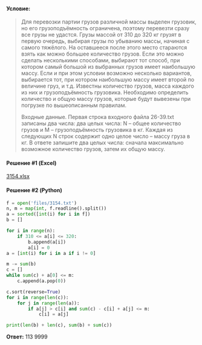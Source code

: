 #### Условие:

> Для перевозки партии грузов различной массы выделен грузовик, но его грузоподъёмность ограничена, поэтому перевезти сразу все грузы не удастся. Грузы массой от 310 до 320 кг грузят в первую очередь, выбирая грузы по убыванию массы, начиная с самого тяжёлого. На оставшееся после этого место стараются взять как можно большее количество грузов. Если это можно сделать несколькими способами, выбирают тот способ, при котором самый большой из выбранных грузов имеет наибольшую массу. Если и при этом условии возможно несколько вариантов, выбирается тот, при котором наибольшую массу имеет второй по величине груз, и т.д. Известны количество грузов, масса каждого из них и грузоподъёмность грузовика. Необходимо определить количество и общую массу грузов, которые будут вывезены при погрузке по вышеописанным правилам.
> 
> Входные данные. Первая строка входного файла 26-39.txt записаны два числа: два целых числа: N – общее количество грузов и M – грузоподъёмность грузовика в кг. Каждая из следующих N строк содержит одно целое число – массу груза в кг. В ответе запишите два целых числа: сначала максимально возможное количество грузов, затем их общую массу.

#### Решение #1 (Excel)
[3154.xlsx](https://github.com/Thundiverter/infege2022/files/7963477/3154.xlsx)

#### Решение #2 (Python)
```python
f = open('files/3154.txt')
n, m = map(int, f.readline().split())
a = sorted([int(i) for i in f])
b = []

for i in range(n):
    if 310 <= a[i] <= 320:
        b.append(a[i])
        a[i] = 0
a = [int(i) for i in a if i != 0]

m -= sum(b)
c = []
while sum(c) + a[0] <= m:
    c.append(a.pop(0))

c.sort(reverse=True)
for i in range(len(c)):
    for j in range(len(a)):
        if a[j] > c[i] and sum(c) - c[i] + a[j] <= m:
            c[i] = a[j]

print(len(b) + len(c), sum(b) + sum(c))
```

**Ответ:** 113 9999
